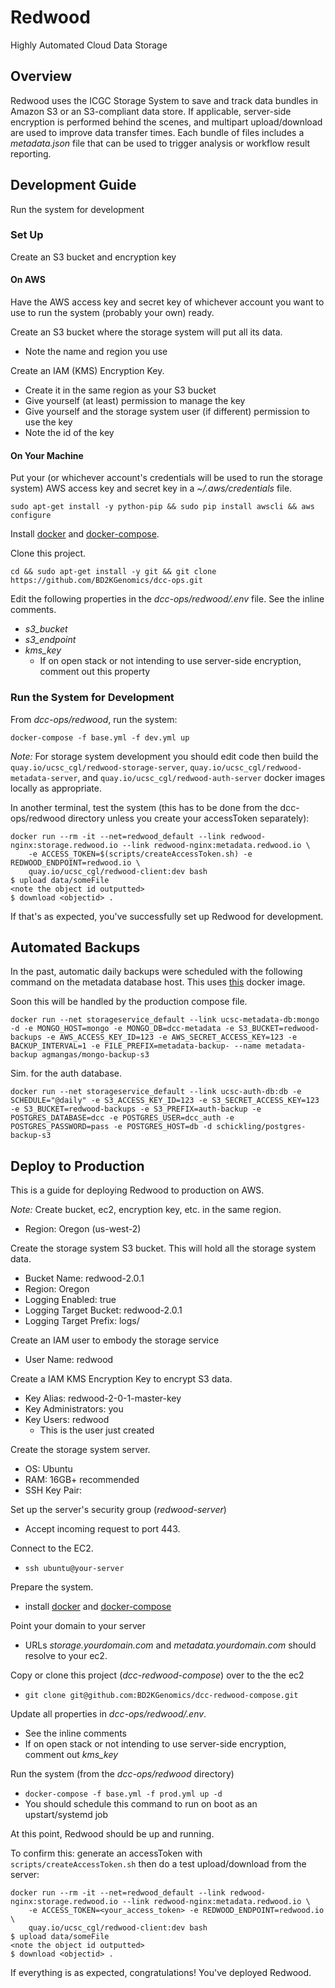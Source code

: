 # Redwood
Highly Automated Cloud Data Storage

## Overview
Redwood uses the ICGC Storage System to save and track data bundles in Amazon S3 or an S3-compliant data store.
If applicable, server-side encryption is performed behind the scenes, and multipart upload/download are used to improve data transfer times.
Each bundle of files includes a _metadata.json_ file that can be used to trigger analysis or workflow result reporting.

## Development Guide
Run the system for development

### Set Up
Create an S3 bucket and encryption key

#### On AWS
Have the AWS access key and secret key of whichever account you want to use to run the system (probably your own) ready.

Create an S3 bucket where the storage system will put all its data.
- Note the name and region you use

Create an IAM (KMS) Encryption Key.
- Create it in the same region as your S3 bucket
- Give yourself (at least) permission to manage the key
- Give yourself and the storage system user (if different) permission to use the key
- Note the id of the key

#### On Your Machine
Put your (or whichever account's credentials will be used to run the storage system) AWS access key and secret key in a _~/.aws/credentials_ file.
```
sudo apt-get install -y python-pip && sudo pip install awscli && aws configure
```

Install [docker](https://docs.docker.com/engine/installation/linux/ubuntu/) and [docker-compose](https://docs.docker.com/compose/install/).

Clone this project.
```
cd && sudo apt-get install -y git && git clone https://github.com/BD2KGenomics/dcc-ops.git
```

Edit the following properties in the _dcc-ops/redwood/.env_ file. See the inline comments.
- _s3_bucket_
- _s3_endpoint_
- _kms_key_
  - If on open stack or not intending to use server-side encryption, comment out this property

### Run the System for Development
From _dcc-ops/redwood_, run the system:
```
docker-compose -f base.yml -f dev.yml up
```

_Note:_ For storage system development you should edit code then build the `quay.io/ucsc_cgl/redwood-storage-server`, `quay.io/ucsc_cgl/redwood-metadata-server`, and `quay.io/ucsc_cgl/redwood-auth-server` docker images locally as appropriate.

In another terminal, test the system (this has to be done from the dcc-ops/redwood directory unless you create your accessToken separately):
```
docker run --rm -it --net=redwood_default --link redwood-nginx:storage.redwood.io --link redwood-nginx:metadata.redwood.io \
    -e ACCESS_TOKEN=$(scripts/createAccessToken.sh) -e REDWOOD_ENDPOINT=redwood.io \
    quay.io/ucsc_cgl/redwood-client:dev bash
$ upload data/someFile
<note the object id outputted>
$ download <objectid> .
```

If that's as expected, you've successfully set up Redwood for development.

## Automated Backups
In the past, automatic daily backups were scheduled with the following command on the metadata database host. This uses [this](https://github.com/agmangas/mongo-backup-s3/) docker image.

Soon this will be handled by the production compose file.

```
docker run --net storageservice_default --link ucsc-metadata-db:mongo -d -e MONGO_HOST=mongo -e MONGO_DB=dcc-metadata -e S3_BUCKET=redwood-backups -e AWS_ACCESS_KEY_ID=123 -e AWS_SECRET_ACCESS_KEY=123 -e BACKUP_INTERVAL=1 -e FILE_PREFIX=metadata-backup- --name metadata-backup agmangas/mongo-backup-s3
```

Sim. for the auth database.

```
docker run --net storageservice_default --link ucsc-auth-db:db -e SCHEDULE="@daily" -e S3_ACCESS_KEY_ID=123 -e S3_SECRET_ACCESS_KEY=123 -e S3_BUCKET=redwood-backups -e S3_PREFIX=auth-backup -e POSTGRES_DATABASE=dcc -e POSTGRES_USER=dcc_auth -e POSTGRES_PASSWORD=pass -e POSTGRES_HOST=db -d schickling/postgres-backup-s3
```

## Deploy to Production
This is a guide for deploying Redwood to production on AWS.

_Note:_ Create bucket, ec2, encryption key, etc. in the same region.
- Region: Oregon (us-west-2)

Create the storage system S3 bucket. This will hold all the storage system data.
- Bucket Name: redwood-2.0.1
- Region: Oregon
- Logging Enabled: true
- Logging Target Bucket: redwood-2.0.1
- Logging Target Prefix: logs/

Create an IAM user to embody the storage service
- User Name: redwood

Create a IAM KMS Encryption Key to encrypt S3 data.
- Key Alias: redwood-2-0-1-master-key
- Key Administrators: you
- Key Users: redwood
  - This is the user just created

Create the storage system server.
- OS: Ubuntu
- RAM: 16GB+ recommended
- SSH Key Pair: <your key pair>

Set up the server's security group (_redwood-server_)
- Accept incoming request to port 443.

Connect to the EC2.
- `ssh ubuntu@your-server`

Prepare the system.
- install [docker](https://docs.docker.com/engine/installation/linux/ubuntu/) and [docker-compose](https://docs.docker.com/compose/install/)

Point your domain to your server
- URLs _storage.yourdomain.com_ and _metadata.yourdomain.com_ should resolve to your ec2.

Copy or clone this project (_dcc-redwood-compose_) over to the the ec2
- `git clone git@github.com:BD2KGenomics/dcc-redwood-compose.git`

Update all properties in _dcc-ops/redwood/.env_.
- See the inline comments
- If on open stack or not intending to use server-side encryption, comment out _kms_key_

Run the system (from the _dcc-ops/redwood_ directory)
- `docker-compose -f base.yml -f prod.yml up -d`
- You should schedule this command to run on boot as an upstart/systemd job

At this point, Redwood should be up and running.

To confirm this: generate an accessToken with `scripts/createAccessToken.sh` then do a test upload/download from the server:
```
docker run --rm -it --net=redwood_default --link redwood-nginx:storage.redwood.io --link redwood-nginx:metadata.redwood.io \
    -e ACCESS_TOKEN=<your_access_token> -e REDWOOD_ENDPOINT=redwood.io \
    quay.io/ucsc_cgl/redwood-client:dev bash
$ upload data/someFile
<note the object id outputted>
$ download <objectid> .
```

If everything is as expected, congratulations! You've deployed Redwood.
